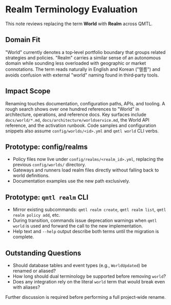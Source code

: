 # Realm Terminology Evaluation

This note reviews replacing the term **World** with **Realm** across QMTL.

## Domain Fit

"World" currently denotes a top‑level portfolio boundary that groups related strategies and policies.  "Realm" carries a similar sense of an autonomous domain while sounding less overloaded with geographic or market connotations.  The term reads naturally in English and Korean ("렐름") and avoids confusion with external "world" naming found in third‑party tools.

## Impact Scope

Renaming touches documentation, configuration paths, APIs, and tooling.  A rough search shows over one hundred references to "World" in architecture, operations, and reference docs.  Key surfaces include `docs/world/*.md`, `docs/architecture/worldservice.md`, the World API reference, and the activation runbook.  Code samples and configuration snippets also assume `config/worlds/<id>.yml` and `qmtl world` CLI verbs.

## Prototype: config/realms

- Policy files now live under `config/realms/<realm_id>.yml`, replacing the previous `config/worlds/` directory.
- Gateways and runners load realm files directly without falling back to world definitions.
- Documentation examples use the new path exclusively.

## Prototype: `qmtl realm` CLI

- Mirror existing subcommands: `qmtl realm create`, `qmtl realm list`, `qmtl realm policy add`, etc.
- During transition, commands issue deprecation warnings when `qmtl world` is used and forward the call to the new implementation.
- Help text and `--help` output describe both terms until the migration is complete.

## Outstanding Questions

- Should database tables and event types (e.g., `WorldUpdated`) be renamed or aliased?
- How long should dual terminology be supported before removing `world`?
- Does any integration rely on the literal `world` term that would break even with aliases?

Further discussion is required before performing a full project‑wide rename.
